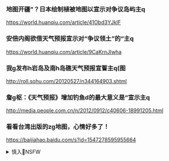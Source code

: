 ### 地图开疆”？日本绘制植被地图以宣示对争议岛屿主q
https://world.huanqiu.com/article/41Obd3YJklF

### 安倍内阁欲借天气预报宣示对“争议领土”的“主q
https://world.huanqiu.com/article/9CaKrnJIwha

### 我g发布h岩岛及南h岛礁天气预报宣誓主q(图
http://roll.sohu.com/20120527/n344164903.shtml

### 詹g枢：《天气预报》增加钓鱼d的最大意义是“宣示主q
http://media.people.com.cn/n/2012/0912/c40606-18991205.html

### 看看台湾出版的zg地图，心情好多了！
https://baijiahao.baidu.com/s?id=1547278595955664

<details><summary>慎入🔞NSFW</summary>

Not Safe For Work
<img src="https://upload.wikimedia.org/wikipedia/commons/thumb/d/d3/Biohazard_Symbol_Specification.png/210px-Biohazard_Symbol_Specification.png">

<details><summary><b>风险自理Use At Your Own Risk🈲</summary>

<img src="https://ss2.baidu.com/6ONYsjip0QIZ8tyhnq/it/u=3864008672,1723072455&fm=170">

在澳门的书局买了一份台湾版的zg地图，感觉特别大，

东京湾是旧称，越南现在叫北部湾,东是指越南的东边（该海湾在首都河内的东面），京是指越南的主体m族京族之意。统一后现在称北部湾，意思是越南北部的海湾的意思。我建议zg不可沿用越南名，

<img src="https://ss0.baidu.com/6ONWsjip0QIZ8tyhnq/it/u=3792864159,415312412&fm=170">

海上的那一杠紫色g界线划得很有力、很大气。南部湾大部分归我，极为合理舒服。现在的真实情况是2004年z越北部湾划界，bj把百分之六十的海域都划给了河内，zg只得百分之四十，实在太亏。而且地名权归越南，zg南部湾成了越南北部湾了

意淫南h，虚有其表，越n几乎占完了，马来西y每日挖出大量石油，菲律b在岛上还办了幼儿园，可海峡两岸却说是他们自己的，大l某g员还说要有“大侠”风度，

海参崴永远是zg的，什么符拉迪沃斯托克，全是狗屁
<img src="https://ss2.baidu.com/6ONYsjip0QIZ8tyhnq/it/u=431142353,2281368883&fm=170">

库页岛原属zg，但是被苏e鬼子占领久了，g内的亲苏派和媚e派竟然给他取了个e文名字叫萨哈林，我呸，全属放屁，h奸言论。库页岛永远是库页岛

<img src="https://ss0.baidu.com/6ONWsjip0QIZ8tyhnq/it/u=2526314559,2758396005&fm=170">

云南省比现在大多了，左边好大一块在194j年以后，为了所谓z缅友好，给缅d削走了一大片祖先领土。

为了z印友好”，锡j被印d并吞了，bj也不吭声，近年来还偷偷地把地图上的锡jg给抹掉了，实在令人心寒。

<img src="https://ss2.baidu.com/6ONYsjip0QIZ8tyhnq/it/u=3747677318,4095764203&fm=170">

绿色版图最左边的那一块，也就是帕米尔高原，现在基本被巴基斯t阿富h等g瓜分了，只能从台湾版的地图中寻找那一份大g的感觉了。读过mg版地理教科书的人都知道，我g的最西端在帕米尔高原喷赤河，可现在几个台湾大的领土都给了巴、阿、苏三g了，因为1950年那时候他们率先承认了zhrmg和g，只是为了外交友好就送土地了。

zg的最北端就在萨彦岭脊，位于蒙g的唐努乌梁h，是我g的最北端。各位请记好了，可不是黑龙江省哦！收复失土就靠你们90后和00后了。
<img src="https://ss1.baidu.com/6ONXsjip0QIZ8tyhnq/it/u=902320450,2998888647&fm=170">

唐努乌梁h如今也不是蒙g的了，而是俄罗s的领土，苏l侵略成性实在可恶，这块盆地有好几个台湾大呢

鸭绿江口的薪岛和绸缎岛属于zg，世人皆知。但现在却被朝x要走了，是金ze他爷爷讨走的。

蒙g地方的首府在库伦，不是什么乌兰巴t。库伦永远是库伦，就像h城永远是h城一样。

</details>
</details>
